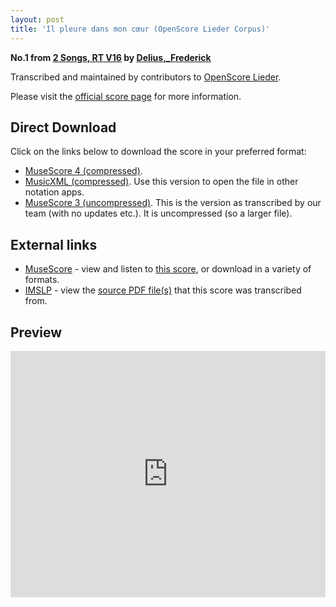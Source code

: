 ```yaml
---
layout: post
title: 'Il pleure dans mon cœur (OpenScore Lieder Corpus)'
---
```


__No.1 from [2 Songs, RT V16](https://fourscoreandmore.org/openscore/lieder/Delius,_Frederick/2_Songs,_RT_V16/) by [Delius,_Frederick](https://fourscoreandmore.org/openscore/lieder/Delius,_Frederick)__

Transcribed and maintained by contributors to [OpenScore Lieder].

Please visit the [official score page] for more information.

[official score page]: https://musescore.com/openscore-lieder-corpus/scores/6510449
[OpenScore Lieder]: https://musescore.com/openscore-lieder-corpus

## Direct Download

Click on the links below to download the score in your preferred format:
- [MuseScore 4 (compressed)](https://fourscoreandmore.org/openscore/lieder/Delius,_Frederick/2_Songs,_RT_V16/1_Il_pleure_dans_mon_c%C5%93ur.mscz).
- [MusicXML (compressed)](https://fourscoreandmore.org/openscore/lieder/Delius,_Frederick/2_Songs,_RT_V16/1_Il_pleure_dans_mon_c%C5%93ur.mxl). Use this version to open the file in other notation apps.
- [MuseScore 3 (uncompressed)](https://raw.githubusercontent.com/OpenScore/Lieder/refs/heads/main/scores/Delius,_Frederick/2_Songs,_RT_V16/1_Il_pleure_dans_mon_c%C5%93ur/lc6510449.mscx). This is the version as transcribed by our team (with no updates etc.). It is uncompressed (so a larger file).

## External links

- [MuseScore] - view and listen to [this score][MuseScore], or download in a variety of formats.
- [IMSLP] - view the [source PDF file(s)][IMSLP] that this score was transcribed from.

[MuseScore]: https://musescore.com/score/6510449
[IMSLP]: https://imslp.org/wiki/Special:ReverseLookup/148197

## Preview

<iframe width="100%" height="394" src="https://musescore.com/openscore-lieder-corpus/scores/6510449/embed" frameborder="0" allowfullscreen allow="autoplay; fullscreen"></iframe>
